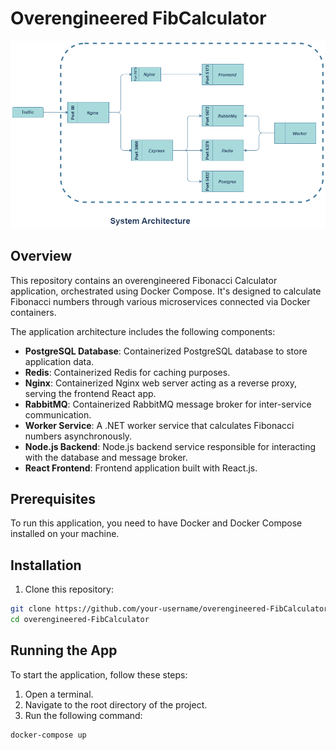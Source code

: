 # Overengineered FibCalculator

![System Diagram](./resource/sd2.png)

## Overview

This repository contains an overengineered Fibonacci Calculator application, orchestrated using Docker Compose. It's designed to calculate Fibonacci numbers through various microservices connected via Docker containers.

The application architecture includes the following components:

- **PostgreSQL Database**: Containerized PostgreSQL database to store application data.
- **Redis**: Containerized Redis for caching purposes.
- **Nginx**: Containerized Nginx web server acting as a reverse proxy, serving the frontend React app.
- **RabbitMQ**: Containerized RabbitMQ message broker for inter-service communication.
- **Worker Service**: A .NET worker service that calculates Fibonacci numbers asynchronously.
- **Node.js Backend**: Node.js backend service responsible for interacting with the database and message broker.
- **React Frontend**: Frontend application built with React.js.

## Prerequisites

To run this application, you need to have Docker and Docker Compose installed on your machine.

## Installation

1. Clone this repository:

```bash
git clone https://github.com/your-username/overengineered-FibCalculator.git
cd overengineered-FibCalculator
```
## Running the App

To start the application, follow these steps:

1. Open a terminal.
2. Navigate to the root directory of the project.
3. Run the following command:

```bash
docker-compose up

